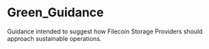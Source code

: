 # Green_Guidance
Guidance intended to suggest how Filecoin Storage Providers should approach sustainable operations.
